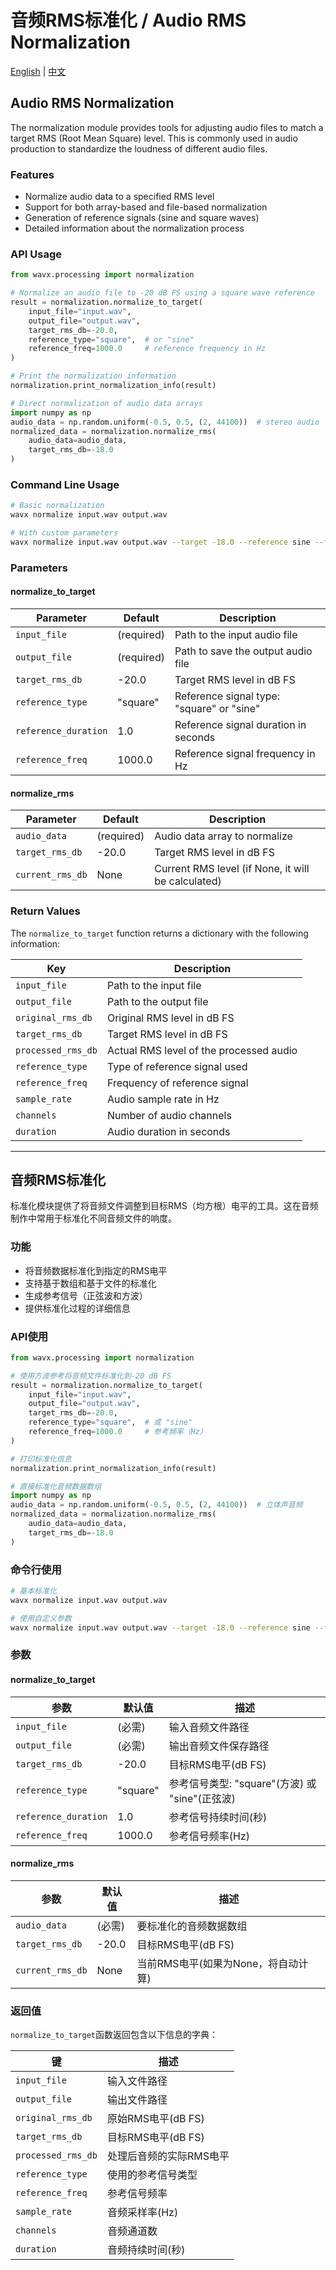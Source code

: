 # 音频RMS标准化 / Audio RMS Normalization

[English](#audio-rms-normalization) | [中文](#音频rms标准化)

## Audio RMS Normalization

The normalization module provides tools for adjusting audio files to match a target RMS (Root Mean Square) level. This is commonly used in audio production to standardize the loudness of different audio files.

### Features

- Normalize audio data to a specified RMS level
- Support for both array-based and file-based normalization
- Generation of reference signals (sine and square waves)
- Detailed information about the normalization process

### API Usage

```python
from wavx.processing import normalization

# Normalize an audio file to -20 dB FS using a square wave reference
result = normalization.normalize_to_target(
    input_file="input.wav",
    output_file="output.wav",
    target_rms_db=-20.0,
    reference_type="square",  # or "sine"
    reference_freq=1000.0     # reference frequency in Hz
)

# Print the normalization information
normalization.print_normalization_info(result)

# Direct normalization of audio data arrays
import numpy as np
audio_data = np.random.uniform(-0.5, 0.5, (2, 44100))  # stereo audio
normalized_data = normalization.normalize_rms(
    audio_data=audio_data,
    target_rms_db=-18.0
)
```

### Command Line Usage

```bash
# Basic normalization
wavx normalize input.wav output.wav

# With custom parameters
wavx normalize input.wav output.wav --target -18.0 --reference sine --freq 500
```

### Parameters

#### normalize_to_target

| Parameter | Default | Description |
|-----------|---------|-------------|
| `input_file` | (required) | Path to the input audio file |
| `output_file` | (required) | Path to save the output audio file |
| `target_rms_db` | -20.0 | Target RMS level in dB FS |
| `reference_type` | "square" | Reference signal type: "square" or "sine" |
| `reference_duration` | 1.0 | Reference signal duration in seconds |
| `reference_freq` | 1000.0 | Reference signal frequency in Hz |

#### normalize_rms

| Parameter | Default | Description |
|-----------|---------|-------------|
| `audio_data` | (required) | Audio data array to normalize |
| `target_rms_db` | -20.0 | Target RMS level in dB FS |
| `current_rms_db` | None | Current RMS level (if None, it will be calculated) |

### Return Values

The `normalize_to_target` function returns a dictionary with the following information:

| Key | Description |
|-----|-------------|
| `input_file` | Path to the input file |
| `output_file` | Path to the output file |
| `original_rms_db` | Original RMS level in dB FS |
| `target_rms_db` | Target RMS level in dB FS | 
| `processed_rms_db` | Actual RMS level of the processed audio |
| `reference_type` | Type of reference signal used |
| `reference_freq` | Frequency of reference signal |
| `sample_rate` | Audio sample rate in Hz |
| `channels` | Number of audio channels |
| `duration` | Audio duration in seconds |

---

## 音频RMS标准化

标准化模块提供了将音频文件调整到目标RMS（均方根）电平的工具。这在音频制作中常用于标准化不同音频文件的响度。

### 功能

- 将音频数据标准化到指定的RMS电平
- 支持基于数组和基于文件的标准化
- 生成参考信号（正弦波和方波）
- 提供标准化过程的详细信息

### API使用

```python
from wavx.processing import normalization

# 使用方波参考将音频文件标准化到-20 dB FS
result = normalization.normalize_to_target(
    input_file="input.wav",
    output_file="output.wav",
    target_rms_db=-20.0,
    reference_type="square",  # 或 "sine"
    reference_freq=1000.0     # 参考频率（Hz）
)

# 打印标准化信息
normalization.print_normalization_info(result)

# 直接标准化音频数据数组
import numpy as np
audio_data = np.random.uniform(-0.5, 0.5, (2, 44100))  # 立体声音频
normalized_data = normalization.normalize_rms(
    audio_data=audio_data,
    target_rms_db=-18.0
)
```

### 命令行使用

```bash
# 基本标准化
wavx normalize input.wav output.wav

# 使用自定义参数
wavx normalize input.wav output.wav --target -18.0 --reference sine --freq 500
```

### 参数

#### normalize_to_target

| 参数 | 默认值 | 描述 |
|-----------|---------|-------------|
| `input_file` | (必需) | 输入音频文件路径 |
| `output_file` | (必需) | 输出音频文件保存路径 |
| `target_rms_db` | -20.0 | 目标RMS电平(dB FS) |
| `reference_type` | "square" | 参考信号类型: "square"(方波) 或 "sine"(正弦波) |
| `reference_duration` | 1.0 | 参考信号持续时间(秒) |
| `reference_freq` | 1000.0 | 参考信号频率(Hz) |

#### normalize_rms

| 参数 | 默认值 | 描述 |
|-----------|---------|-------------|
| `audio_data` | (必需) | 要标准化的音频数据数组 |
| `target_rms_db` | -20.0 | 目标RMS电平(dB FS) |
| `current_rms_db` | None | 当前RMS电平(如果为None，将自动计算) |

### 返回值

`normalize_to_target`函数返回包含以下信息的字典：

| 键 | 描述 |
|-----|-------------|
| `input_file` | 输入文件路径 |
| `output_file` | 输出文件路径 |
| `original_rms_db` | 原始RMS电平(dB FS) |
| `target_rms_db` | 目标RMS电平(dB FS) | 
| `processed_rms_db` | 处理后音频的实际RMS电平 |
| `reference_type` | 使用的参考信号类型 |
| `reference_freq` | 参考信号频率 |
| `sample_rate` | 音频采样率(Hz) |
| `channels` | 音频通道数 |
| `duration` | 音频持续时间(秒) | 